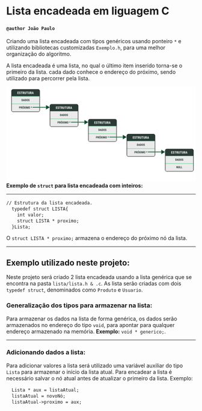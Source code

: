 # Lista encadeada em liguagem C

#### ``@author João Paulo``

Criando uma lista encadeada com tipos genéricos usando ponteiro ``*`` e utilizando bibliotecas customizadas ``Exemplo.h``, para uma melhor organização do algoritmo.

A lista encadeada é uma lista, no qual o último item inserido torna-se o primeiro da lista. cada dado conhece o endereço do próximo, sendo utilizado para percorrer pela lista.

![alt text](img/listaEncadeada.svg)
**Exemplo de ``struct`` para lista encadeada com inteiros:**

---

~~~ c/c++
// Estrutura da lista encadeada. 
  typedef struct LISTA{
    int valor;
    struct LISTA * proximo;
  }Lista;
~~~

O ``struct LISTA * proximo;`` armazena o endereço do próximo nó da lista.

---

## Exemplo utilizado neste projeto:

Neste projeto será criado 2 lista encadeada usando a lista genérica que se encontra na pasta ``lista/lista.h & .c``. As lista serão criadas com dois ``typedef struct``, denominados como ``Produto`` e ``Usuario``.

### Generalização dos tipos para armazenar na lista:

Para armazenar os dados na lista de forma genérica, os dados serão armazenados no endereço do tipo ``void``, para apontar para qualquer endereço armazenado na memória. **Exemplo:** ``void * generico;``.

---

### Adicionando dados a lista:

Para adicionar valores a lista será utilizado uma variável auxiliar do tipo ``Lista`` para armazenar o início da lista atual. Para encadear a lista é necessário salvar o nó atual antes de atualizar o primeiro da lista. Exemplo:

~~~ c/c++
  Lista * aux = listaAtual;
  listaAtual = novoNó;
  listaAtual->proximo = aux;
~~~
